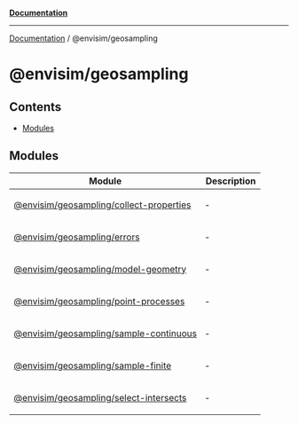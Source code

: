 [**Documentation**](../../README.md)

---

[Documentation](../../README.md) / @envisim/geosampling

# @envisim/geosampling

## Contents

- [Modules](#modules)

## Modules

<table>
<thead>
<tr>
<th>Module</th>
<th>Description</th>
</tr>
</thead>
<tbody>
<tr>
<td>

[@envisim/geosampling/collect-properties](@envisim/geosampling/collect-properties.md)

</td>
<td>

‐

</td>
</tr>
<tr>
<td>

[@envisim/geosampling/errors](@envisim/geosampling/errors.md)

</td>
<td>

‐

</td>
</tr>
<tr>
<td>

[@envisim/geosampling/model-geometry](@envisim/geosampling/model-geometry.md)

</td>
<td>

‐

</td>
</tr>
<tr>
<td>

[@envisim/geosampling/point-processes](@envisim/geosampling/point-processes.md)

</td>
<td>

‐

</td>
</tr>
<tr>
<td>

[@envisim/geosampling/sample-continuous](@envisim/geosampling/sample-continuous.md)

</td>
<td>

‐

</td>
</tr>
<tr>
<td>

[@envisim/geosampling/sample-finite](@envisim/geosampling/sample-finite.md)

</td>
<td>

‐

</td>
</tr>
<tr>
<td>

[@envisim/geosampling/select-intersects](@envisim/geosampling/select-intersects.md)

</td>
<td>

‐

</td>
</tr>
</tbody>
</table>
